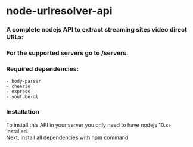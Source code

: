 # node-urlresolver-api
### A complete nodejs API to extract streaming sites video direct URLs:
### For the supported servers go to /servers.
  
### Required dependencies:  
    - body-parser  
    - cheerio   
    - express  
    - youtube-dl   
  

### Installation  
To install this API in your server you only need to
 have nodejs 10.x+ installed.  
Next, install all dependencies with npm command